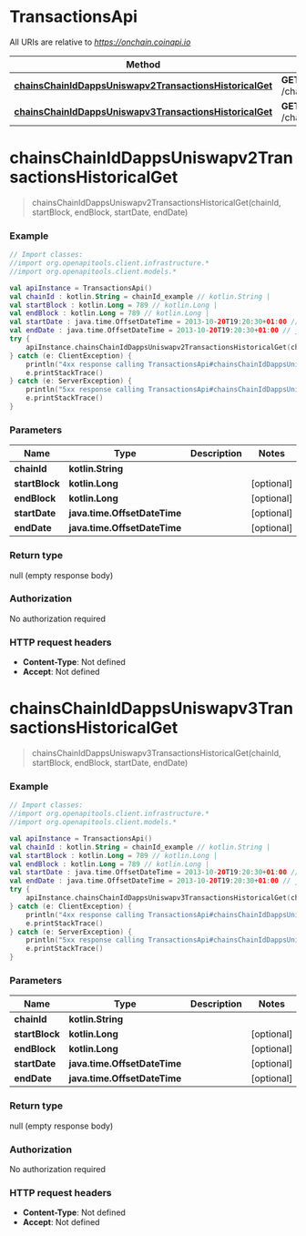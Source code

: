 # TransactionsApi

All URIs are relative to *https://onchain.coinapi.io*

Method | HTTP request | Description
------------- | ------------- | -------------
[**chainsChainIdDappsUniswapv2TransactionsHistoricalGet**](TransactionsApi.md#chainsChainIdDappsUniswapv2TransactionsHistoricalGet) | **GET** /chains/{chain_id}/dapps/uniswapv2/transactions/historical | 
[**chainsChainIdDappsUniswapv3TransactionsHistoricalGet**](TransactionsApi.md#chainsChainIdDappsUniswapv3TransactionsHistoricalGet) | **GET** /chains/{chain_id}/dapps/uniswapv3/transactions/historical | 


<a name="chainsChainIdDappsUniswapv2TransactionsHistoricalGet"></a>
# **chainsChainIdDappsUniswapv2TransactionsHistoricalGet**
> chainsChainIdDappsUniswapv2TransactionsHistoricalGet(chainId, startBlock, endBlock, startDate, endDate)



### Example
```kotlin
// Import classes:
//import org.openapitools.client.infrastructure.*
//import org.openapitools.client.models.*

val apiInstance = TransactionsApi()
val chainId : kotlin.String = chainId_example // kotlin.String | 
val startBlock : kotlin.Long = 789 // kotlin.Long | 
val endBlock : kotlin.Long = 789 // kotlin.Long | 
val startDate : java.time.OffsetDateTime = 2013-10-20T19:20:30+01:00 // java.time.OffsetDateTime | 
val endDate : java.time.OffsetDateTime = 2013-10-20T19:20:30+01:00 // java.time.OffsetDateTime | 
try {
    apiInstance.chainsChainIdDappsUniswapv2TransactionsHistoricalGet(chainId, startBlock, endBlock, startDate, endDate)
} catch (e: ClientException) {
    println("4xx response calling TransactionsApi#chainsChainIdDappsUniswapv2TransactionsHistoricalGet")
    e.printStackTrace()
} catch (e: ServerException) {
    println("5xx response calling TransactionsApi#chainsChainIdDappsUniswapv2TransactionsHistoricalGet")
    e.printStackTrace()
}
```

### Parameters

Name | Type | Description  | Notes
------------- | ------------- | ------------- | -------------
 **chainId** | **kotlin.String**|  |
 **startBlock** | **kotlin.Long**|  | [optional]
 **endBlock** | **kotlin.Long**|  | [optional]
 **startDate** | **java.time.OffsetDateTime**|  | [optional]
 **endDate** | **java.time.OffsetDateTime**|  | [optional]

### Return type

null (empty response body)

### Authorization

No authorization required

### HTTP request headers

 - **Content-Type**: Not defined
 - **Accept**: Not defined

<a name="chainsChainIdDappsUniswapv3TransactionsHistoricalGet"></a>
# **chainsChainIdDappsUniswapv3TransactionsHistoricalGet**
> chainsChainIdDappsUniswapv3TransactionsHistoricalGet(chainId, startBlock, endBlock, startDate, endDate)



### Example
```kotlin
// Import classes:
//import org.openapitools.client.infrastructure.*
//import org.openapitools.client.models.*

val apiInstance = TransactionsApi()
val chainId : kotlin.String = chainId_example // kotlin.String | 
val startBlock : kotlin.Long = 789 // kotlin.Long | 
val endBlock : kotlin.Long = 789 // kotlin.Long | 
val startDate : java.time.OffsetDateTime = 2013-10-20T19:20:30+01:00 // java.time.OffsetDateTime | 
val endDate : java.time.OffsetDateTime = 2013-10-20T19:20:30+01:00 // java.time.OffsetDateTime | 
try {
    apiInstance.chainsChainIdDappsUniswapv3TransactionsHistoricalGet(chainId, startBlock, endBlock, startDate, endDate)
} catch (e: ClientException) {
    println("4xx response calling TransactionsApi#chainsChainIdDappsUniswapv3TransactionsHistoricalGet")
    e.printStackTrace()
} catch (e: ServerException) {
    println("5xx response calling TransactionsApi#chainsChainIdDappsUniswapv3TransactionsHistoricalGet")
    e.printStackTrace()
}
```

### Parameters

Name | Type | Description  | Notes
------------- | ------------- | ------------- | -------------
 **chainId** | **kotlin.String**|  |
 **startBlock** | **kotlin.Long**|  | [optional]
 **endBlock** | **kotlin.Long**|  | [optional]
 **startDate** | **java.time.OffsetDateTime**|  | [optional]
 **endDate** | **java.time.OffsetDateTime**|  | [optional]

### Return type

null (empty response body)

### Authorization

No authorization required

### HTTP request headers

 - **Content-Type**: Not defined
 - **Accept**: Not defined


